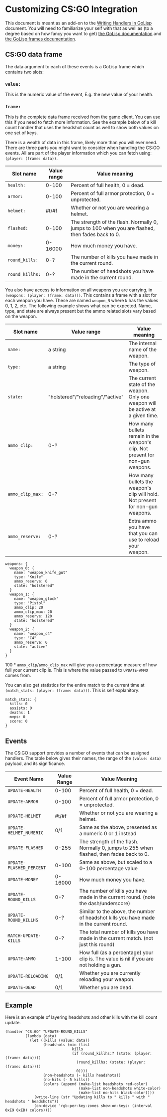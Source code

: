 # Customizing CS:GO Integration #

This document is meant as an add-on to the [Writing Handlers in GoLisp][handlers in golisp] document. You will need to familiarize your self with that as well as (to a degree based on how fancy you want to get) [the GoLisp documentation][golisp documentation] and [the GoLisp frames documentation][golisp frames].

## CS:GO data frame ##

The data argument to each of these events is a GoLisp frame which contains two slots:

### `value:` ###

This is the numeric value of the event, E.g. the new value of your health.

### `frame:` ###

This is the complete data frame received from the game client.  You can use this if you need to fetch more information. See the example below of a kill count handler that uses the headshot count as well to show both values on one set of keys.

There is a wealth of data in this frame, likely more than you will ever need. There are three parts you might want to consider when handling the CS:GO events. All are part of the player information which you can fetch using: `(player: (frame: data))`.

| Slot name       | Value range | Value meaning                                                                                   |
|-----------------|-------------|-------------------------------------------------------------------------------------------------|
| `health:`       | 0-100       | Percent of full health, 0 = dead.                                                               |
| `armor:`        | 0-100       | Percent of full armor protection, 0 = unprotected.                                              |
| `helmet:`       | #t/#f       | Whether or not you are wearing a helmet.                                                       |
| `flashed:`      | 0-100       | The strength of the flash. Normally 0, jumps to 100 when you are flashed, then fades back to 0. |
| `money:`        | 0-16000     | How much money you have.                                                                        |
| `round_kills:`  | 0-?         | The number of kills you have made in the current round.                                         |
| `round_killhs:` | 0-?         | The number of headshots you have made in the current round.                                     |

You also have access to information on all weapons you are carrying, in `(weapons: (player: (frame: data)))`.  This contains a frame with a slot for each weapon you have. These are named `weapon_N` where `N` has the values 0, 1, 2, etc. The following example shows what can be expected. Name, type, and state are always present but the ammo related slots vary based on the weapon.

| Slot name        | Value range                      | Value meaning                                                                    |
|------------------|----------------------------------|----------------------------------------------------------------------------------|
| `name:`          | a string                         | The internal name of the weapon.                                                 |
| `type:`          | a string                         | The type of weapon.                                                              |
| `state:`         | "holstered"/"reloading"/"active" | The current state of the weapon. Only one weapon will be active at a given time. |
| `ammo_clip:`     | 0-?                              | How many bullets remain in the weapon's clip. Not present for non-gun weapons.   |
| `ammo_clip_max:` | 0-?                              | How many bullets the weapon's clip will hold. Not present for non-gun weapons.   |
| `ammo_reserve:`  | 0-?                              | Extra ammo you have that you can use to reload your weapon.                      |

    weapons: {
      weapon_0: {
        name: "weapon_knife_gut"
        type: "Knife"
        ammo_reserve: 0
        state: "holstered"
      }
      weapon_1: {
        name: "weapon_glock"
        type: "Pistol"
        ammo_clip: 20
        ammo_clip_max: 20
        ammo_reserve: 120
        state: "holstered"
      }
      weapon_2: {
        name: "weapon_c4"
        type: "C4"
        ammo_reserve: 0
        state: "active"
      }
    }

100 * `ammo_clip`/`ammo_clip_max` will give you a percentage measure of how full your current clip is. This is where the value passed to `UPDATE-AMMO` comes from.

You can also get statistics for the entire match to the current time at `(match_stats: (player: (frame: data)))`. This is self explanitory:

    match_stats: {
      kills: 0
      assists: 0
      deaths: 1
      mvps: 0
      score: 0
    }


## Events ##

The CS:GO support provides a number of events that can be assigned handlers. The table below gives their names, the range of the `(value: data)` payload, and its significance.

| Event Name                 | Value Range | Value Meaning                                                                                   |
|----------------------------|-------------|-------------------------------------------------------------------------------------------------|
| `UPDATE-HEALTH`            | 0-100       | Percent of full health, 0 = dead.                                                               |
| `UPDATE-ARMOR`             | 0-100       | Percent of full armor protection, 0 = unprotected.                                              |
| `UPDATE-HELMET`            | #t/#f       | Whether or not you are wearing a helmet.                                                       |
| `UPDATE-HELMET_NUMERIC`    | 0/1         | Same as the above, presented as a numeric 0 or 1 instead |
| `UPDATE-FLASHED`           | 0-255       | The strength of the flash.  Normally 0, jumps to 255 when flashed, then fades back to 0. |
| `UPDATE-FLASHED_PERCENT`   | 0-100       | Same as above, but scaled to a 0-100 percentage value |
| `UPDATE-MONEY`             | 0-16000     | How much money you have.                                                                        |
| `UPDATE-ROUND_KILLS`       | 0-?         | The number of kills you have made in the current round. (note the dash/underscore)              |
| `UPDATE-ROUND_KILLHS`      | 0-?         | Similar to the above, the number of headshot kills you have made in the current round. |
| `MATCH-UPDATE-KILLS`       | 0-?         | The total number of kills you have made in the current match. (not just this round) |
| `UPDATE-AMMO`              | 1-100       | How full (as a percentage) your clip is. The value is nil if you are not holding a gun.         |
| `UPDATE-RELOADING`         | 0/1         | Whether you are currently reloading your weapon. |
| `UPDATE-DEAD`              | 0/1         | Whether you are dead. |

## Example ##

Here is an example of layering headshots and other kills with the kill count update.

    (handler "CS:GO" "UPDATE-ROUND_KILLS"
             (lambda (data)
               (let ((kills (value: data))
                     (headshots (min (list
                                  kills 
                                  (if (round_killhs:? (state: (player: (frame: data))))
                                    (round_killhs: (state: (player: (frame: data))))
                                    0))))
                     (non-headshots (- kills headshots))
                     (no-hits (- 5 kills))
                     (colors (append (make-list headshots red-color)
                                     (make-list non-headshots white-color)
                                     (make-list no-hits black-color))))
                 (write-line (str "Updating kills to " kills " with " headshots " headshots"))
                 (on-device 'rgb-per-key-zones show-on-keys: (interval 0xE9 0xED) colors))))


[golisp documentation]: http://techblog.steelseries.com/golisp/documents.html
[golisp frames]: http://techblog.steelseries.com/2014/10/15/golisp-frames.html
[handlers in golisp]: ../api/writing-handlers-in-golisp.md